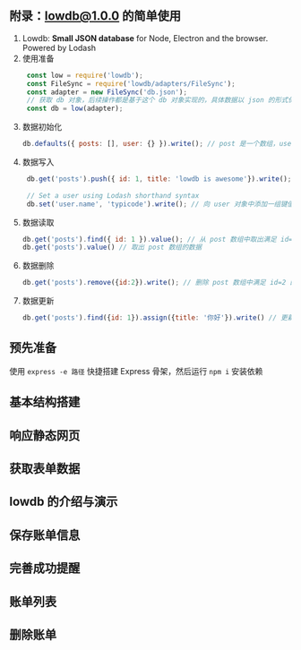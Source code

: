 ## 附录：lowdb@1.0.0 的简单使用

1. Lowdb: **Small JSON database** for Node, Electron and the browser. Powered by Lodash
2. 使用准备
   ```javascript
    const low = require('lowdb');
    const FileSync = require('lowdb/adapters/FileSync');
    const adapter = new FileSync('db.json');
    // 获取 db 对象，后续操作都是基于这个 db 对象实现的，具体数据以 json 的形式保存在 db.json 中
    const db = low(adapter);
   ```
3. 数据初始化
   ```javascript
   db.defaults({ posts: [], user: {} }).write(); // post 是一个数组，user 是一个对象
   ```
4. 数据写入
   ```javascript
    db.get('posts').push({ id: 1, title: 'lowdb is awesome'}).write(); // 向 post 数组添加一个元素
    
    // Set a user using Lodash shorthand syntax
    db.set('user.name', 'typicode').write(); // 向 user 对象中添加一组键值对
   ```
5. 数据读取
   ```javascript
   db.get('posts').find({ id: 1 }).value(); // 从 post 数组中取出满足 id=1 的元素（单条数据）
   db.get('posts').value() // 取出 post 数组的数据
   ```
6. 数据删除
   ```javascript
   db.get('posts').remove({id:2}).write(); // 删除 post 数组中满足 id=2 的元素
   ```
7. 数据更新
   ```javascript
   db.get('posts').find({id: 1}).assign({title: '你好'}).write() // 更新 post 数组中满足 id=1 的元素的某一个字段的值
   ```
## 预先准备

使用 `express -e 路径` 快捷搭建 Express 骨架，然后运行 `npm i` 安装依赖

## 基本结构搭建

## 响应静态网页

## 获取表单数据

## lowdb 的介绍与演示

## 保存账单信息

## 完善成功提醒

## 账单列表

## 删除账单
